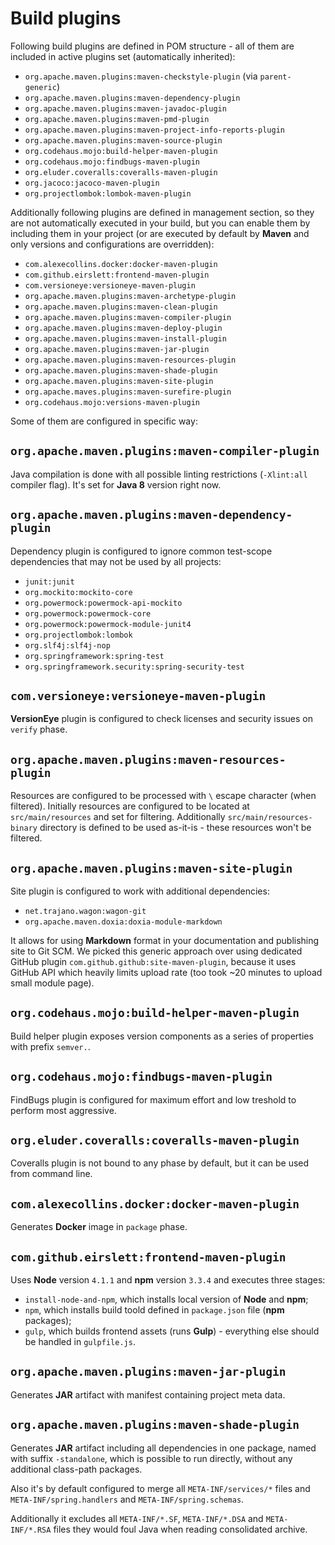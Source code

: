 <!---
# This file is part of the ChillDev-Parent.
#
# @license http://mit-license.org/ The MIT license
# @copyright 2015 - 2017 © by Rafał Wrzeszcz - Wrzasq.pl.
-->

# Build plugins

Following build plugins are defined in POM structure - all of them are included in active plugins set (automatically inherited):

-   `org.apache.maven.plugins:maven-checkstyle-plugin` (via `parent-generic`)
-   `org.apache.maven.plugins:maven-dependency-plugin`
-   `org.apache.maven.plugins:maven-javadoc-plugin`
-   `org.apache.maven.plugins:maven-pmd-plugin`
-   `org.apache.maven.plugins:maven-project-info-reports-plugin`
-   `org.apache.maven.plugins:maven-source-plugin`
-   `org.codehaus.mojo:build-helper-maven-plugin`
-   `org.codehaus.mojo:findbugs-maven-plugin`
-   `org.eluder.coveralls:coveralls-maven-plugin`
-   `org.jacoco:jacoco-maven-plugin`
-   `org.projectlombok:lombok-maven-plugin`

Additionally following plugins are defined in management section, so they are not automatically executed in your build, but you can enable them by including them in your project (or are executed by default by **Maven** and only versions and configurations are overridden):

-   `com.alexecollins.docker:docker-maven-plugin`
-   `com.github.eirslett:frontend-maven-plugin`
-   `com.versioneye:versioneye-maven-plugin`
-   `org.apache.maven.plugins:maven-archetype-plugin`
-   `org.apache.maven.plugins:maven-clean-plugin`
-   `org.apache.maven.plugins:maven-compiler-plugin`
-   `org.apache.maven.plugins:maven-deploy-plugin`
-   `org.apache.maven.plugins:maven-install-plugin`
-   `org.apache.maven.plugins:maven-jar-plugin`
-   `org.apache.maven.plugins:maven-resources-plugin`
-   `org.apache.maven.plugins:maven-shade-plugin`
-   `org.apache.maven.plugins:maven-site-plugin`
-   `org.apache.maves.plugins:maven-surefire-plugin`
-   `org.codehaus.mojo:versions-maven-plugin`

Some of them are configured in specific way:

## `org.apache.maven.plugins:maven-compiler-plugin`

Java compilation is done with all possible linting restrictions (`-Xlint:all` compiler flag). It's set for **Java 8** version right now.

## `org.apache.maven.plugins:maven-dependency-plugin`

Dependency plugin is configured to ignore common test-scope dependencies that may not be used by all projects:

-   `junit:junit`
-   `org.mockito:mockito-core`
-   `org.powermock:powermock-api-mockito`
-   `org.powermock:powermock-core`
-   `org.powermock:powermock-module-junit4`
-   `org.projectlombok:lombok`
-   `org.slf4j:slf4j-nop`
-   `org.springframework:spring-test`
-   `org.springframework.security:spring-security-test`

## `com.versioneye:versioneye-maven-plugin`

**VersionEye** plugin is configured to check licenses and security issues on `verify` phase.

## `org.apache.maven.plugins:maven-resources-plugin`

Resources are configured to be processed with `\` escape character (when filtered). Initially resources are configured to be located at `src/main/resources` and set for filtering. Additionally `src/main/resources-binary` directory is defined to be used as-it-is - these resources won't be filtered.

## `org.apache.maven.plugins:maven-site-plugin`

Site plugin is configured to work with additional dependencies:

-   `net.trajano.wagon:wagon-git`
-   `org.apache.maven.doxia:doxia-module-markdown`

It allows for using **Markdown** format in your documentation and publishing site to Git SCM. We picked this generic approach over using dedicated GitHub plugin `com.github.github:site-maven-plugin`, because it uses GitHub API which heavily limits upload rate (too took ~20 minutes to upload small module page).

## `org.codehaus.mojo:build-helper-maven-plugin`

Build helper plugin exposes version components as a series of properties with prefix `semver.`.

## `org.codehaus.mojo:findbugs-maven-plugin`

FindBugs plugin is configured for maximum effort and low treshold to perform most aggressive.

## `org.eluder.coveralls:coveralls-maven-plugin`

Coveralls plugin is not bound to any phase by default, but it can be used from command line.

## `com.alexecollins.docker:docker-maven-plugin`

Generates **Docker** image in `package` phase.

## `com.github.eirslett:frontend-maven-plugin`

Uses **Node** version `4.1.1` and **npm** version `3.3.4` and executes three stages:

-   `install-node-and-npm`, which installs local version of **Node** and **npm**;
-   `npm`, which installs build toold defined in `package.json` file (**npm** packages);
-   `gulp`, which builds frontend assets (runs **Gulp**) - everything else should be handled in `gulpfile.js`.

## `org.apache.maven.plugins:maven-jar-plugin`

Generates **JAR** artifact with manifest containing project meta data.

## `org.apache.maven.plugins:maven-shade-plugin`

Generates **JAR** artifact including all dependencies in one package, named with suffix `-standalone`, which is possible to run directly, without any additional class-path packages.

Also it's by default configured to merge all `META-INF/services/*` files and `META-INF/spring.handlers` and `META-INF/spring.schemas`.

Additionally it excludes all `META-INF/*.SF`, `META-INF/*.DSA` and `META-INF/*.RSA` files they would foul Java when reading consolidated archive.

